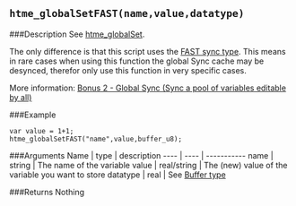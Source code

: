 ``htme_globalSetFAST(name,value,datatype)``
--------------

###Description
See [htme_globalSet](functions/globalsync/htme_globalSet).

The only difference is that this script uses the [FAST sync type](concepts/synctypes). This means in rare cases when using this function the global Sync cache may be desynced, therefor only use this function in very specific cases.

More information: [Bonus 2 - Global Sync (Sync a pool of variables editable by all)](tutorial/14_globalsync)

###Example

```gml
var value = 1+1;
htme_globalSetFAST("name",value,buffer_u8);
```

###Arguments
Name | type | description
---- | ---- | -----------
name | string | The name of the variable
value | real/string | The (new) value of the variable you want to store
datatype | real | See [Buffer type](concepts/buffer)

###Returns
Nothing
